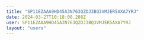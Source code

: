 ```yaml
---
title: "SP11EZAAA9HD45A3N763QZDJ3BQ3VMJER5AXA7YRJ"
date: 2024-03-27T10:18:00.288Z
user: SP11EZAAA9HD45A3N763QZDJ3BQ3VMJER5AXA7YRJ
layout: "users"
---
```

    